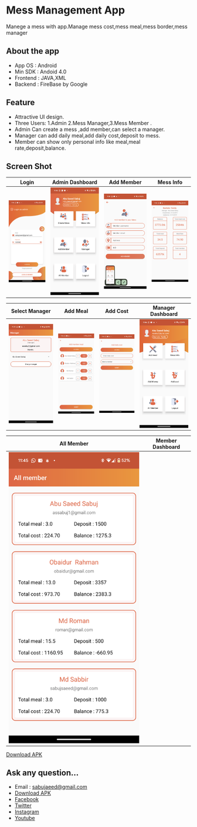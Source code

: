 # Mess Management App
Manege a mess with app.Manage mess cost,mess meal,mess border,mess manager

## About the app
* App OS : Android
* Min SDK : Andoid 4.0
* Frontend : JAVA,XML
* Backend : FireBase by Google

## Feature
* Attractive UI design.
* Three Users: 1.Admin 2.Mess Manager,3.Mess Member .
* Admin Can create a mess ,add member,can select a manager.
* Manager can add daily meal,add daily cost,deposit to mess.
* Member can show only personal info like meal,meal rate,deposit,balance.

## Screen Shot

[add_cost]: https://github.com/sabuj87/raw/blob/master/mess/add_cost.png
[add_meal]: https://github.com/sabuj87/raw/blob/master/mess/add_meal.png
[add_member]: https://github.com/sabuj87/raw/blob/master/mess/add_member.png
[admin_dash]: https://github.com/sabuj87/raw/blob/master/mess/admin_dash.png
[all_member]: https://github.com/sabuj87/raw/blob/master/mess/all_member.png
[login]: https://github.com/sabuj87/raw/blob/master/mess/login.png
[manger_dash]:https://github.com/sabuj87/raw/blob/master/mess/manger_dash.png
[member_dash]: https://github.com/sabuj87/raw/blob/master/mess/member_dash.png
[mess_info]: https://github.com/sabuj87/raw/blob/master/mess/mess_info.png
[select_manger]: https://github.com/sabuj87/raw/blob/master/mess/select_manger.png
[techerPanlen]: https://github.com/sabuj87/raw/blob/master/Attendence%20System(Scren%20sot)/techerPanlen.png
[TakeAttendence]: https://github.com/sabuj87/raw/blob/master/Attendence%20System(Scren%20sot)/TakeAttendence.png
[TeacherViewAttendance]: https://github.com/sabuj87/raw/blob/master/Attendence%20System(Scren%20sot)/TeacherViewAttendance.png
[studentViewAttendance]: https://github.com/sabuj87/raw/blob/master/Attendence%20System(Scren%20sot)/studentViewAttendance.png

|    Login      |    Admin Dashboard |  Add Member  | Mess Info |
| ------------- |:-------------: |:------:|:---------------------:|
|![alt text][login]  | ![alt text][admin_dash] | ![alt text][add_member]  | ![alt text][mess_info]|

|  Select Manager |   Add Meal | Add Cost  | Manager Dashboard|
| ------------- |:-------------: |:------:|:---------------------:|
|![alt text][select_manger]  | ![alt text][add_meal] | ![alt text][add_cost]  | ![alt text][manger_dash]|

|  All Member |   Member Dashboard 
| ------------- |:-------------: |
|![alt text][all_member]  | 


[Download APK](https://www.mediafire.com/file/zb3uqkx4b8f251h/Attendance_System.apk/file)

## Ask any question...
* Email : sabujaeed@gmail.com
* [Download APK](http://www.mediafire.com/file/mlimk0cekd76ggi/Joy_Bangla.apk/file)
* [Facebook](https://www.facebook.com/saeed.sabuj)
* [Twitter](https://twitter.com/sabujsaeed)
* [Instagram](https://www.instagram.com/assabuj87/)
* [Youtube](https://www.youtube.com/abusaeedsabuj)
